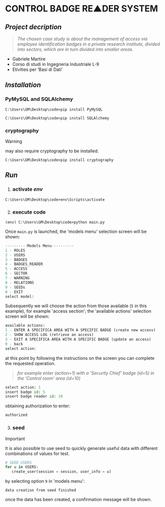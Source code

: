 
# CONTROL BADGE RE▲DER SYSTEM

## ***Project decription***
> _The chosen case study is about the management of access via employee identification badges in a private research institute, divided into sectors, which are in turn divided into smaller areas._
+ Gabriele Martire
+ Corso di studi in Ingegneria Industriale L-9
+ Etivities per ‘Basi di Dati’

## ***Installation***
### PyMySQL and SQLAlchemy
```
C:\Users\GM\Desktop\code>pip install PyMySQL
```
```
C:\Users\GM\Desktop\code>pip install SQLAlchemy
```
### cryptography 
> [!WARNING]
> may also require cryptography to be installed.
```
C:\Users\GM\Desktop\code>pip install cryptography
```
## ***Run***
1) ### activate _env_
```
C:\Users\GM\Desktop\code>env\Scripts\activate
```
2) ### execute code
```
(env) C:\Users\GM\Desktop\code>python main.py
```
Once `main.py` is launched, the 'models menu' selection screen will be shown:
```python
----------Models Menu----------
1 - ROLES
2 - USERS
3 - BADGES
4 - BADGES_READER
5 - ACCESS
6 - SECTOR
7 - WARNING
8 - RELATIONS
9 - SEEDs
0 - EXIT
select model:
```
Subsequently we will choose the action from those available (`5` in this example), for example 'access section';
the 'available actions' selection screen will be shown:
```python
available actions:
1 - ENTER A SPECIFICA AREA WITH A SPECIFIC BADGE (create new access)
2 - SHOW ACCESS LOG (retrieve an access)
3 - EXIT A SPECIFICA AREA WITH A SPECIFIC BADGE (update an access)
0 - back
select action:
```
at this point by following the instructions on the screen you can complete the requested operation.
> _for example enter (action=1) with a 'Security Chief' badge (id=5) in the 'Control room' area (id=10)_
```python
select action: 1
insert badge id: 5
insert badge reader id: 10
```
obtaining authorization to enter:
```python
authorized
```
3) ### seed
> [!IMPORTANT]
> It is also possible to use seed to quickly generate useful data with different combinations of values for test.
```python
# SEED USERS
for u in USERS:
   create_user(session = session, user_info = u)
```
by selecting option `9` in 'models menu':
```
data creation from seed finished
```
once the data has been created, a confirmation message will be shown.
